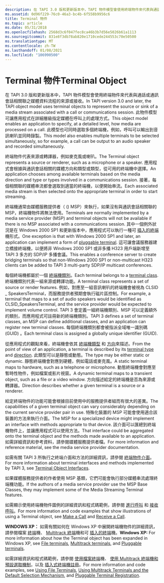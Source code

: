 ```yaml
---
description: 在 TAPI 3.0 版和更新版本中，TAPI 物件模型會使用終端物件來代表與通話或通訊會話相關聯之媒體資料流程的來源或接收。
ms.assetid: 0d96f229-76c0-46a3-bc4b-6f558b9956c6
title: Terminal 物件
ms.topic: article
ms.date: 05/31/2018
ms.openlocfilehash: 2568d3c6f047fec8ca46b3b7d56e5026b61a1113
ms.sourcegitcommit: 831e8f3db78ab820e1710cede244553c70e50500
ms.translationtype: MT
ms.contentlocale: zh-TW
ms.lasthandoff: 01/08/2021
ms.locfileid: "106990500"
---
```

# <a name="terminal-object"></a><span data-ttu-id="e5416-103">Terminal 物件</span><span class="sxs-lookup"><span data-stu-id="e5416-103">Terminal Object</span></span>

<span data-ttu-id="e5416-104">在 TAPI 3.0 版和更新版本中，TAPI 物件模型會使用終端物件來代表與通話或通訊會話相關聯之媒體資料流程的來源或接收。</span><span class="sxs-lookup"><span data-stu-id="e5416-104">In TAPI version 3.0 and later, the TAPI object model uses terminal objects to represent the source or sink of a media stream associated with a call or communications session.</span></span> <span data-ttu-id="e5416-105">此物件模型可讓應用程式在詳細層級指定媒體在呼叫上的處理方式。</span><span class="sxs-lookup"><span data-stu-id="e5416-105">This object model enables an application to specify, at a detailed level, how media are processed on a call.</span></span> <span data-ttu-id="e5416-106">此模型也可同時選取多個終端機，例如，呼叫可以輸出到音訊喇叭並同時錄製。</span><span class="sxs-lookup"><span data-stu-id="e5416-106">This model also enables multiple terminals to be selected simultaneously, so for example, a call can be output to an audio speaker and recorded simultaneously.</span></span>

<span data-ttu-id="e5416-107">終端物件代表來源或轉譯器，例如麥克風或喇叭。</span><span class="sxs-lookup"><span data-stu-id="e5416-107">The Terminal object represents a source or renderer, such as a microphone or a speaker.</span></span> <span data-ttu-id="e5416-108">應用程式會根據與通訊會話相關的媒體方向和類型或類型，從可用的終端機中選擇。</span><span class="sxs-lookup"><span data-stu-id="e5416-108">An application chooses among available terminals based on the media direction and type or types involved in a communications session.</span></span> <span data-ttu-id="e5416-109">接著，每個相關聯的媒體串流都會選取到適當的終端機，以便開始串流。</span><span class="sxs-lookup"><span data-stu-id="e5416-109">Each associated media stream is then selected onto the appropriate terminal in order to start streaming.</span></span>

<span data-ttu-id="e5416-110">終端機通常由媒體服務提供者（ () MSP）來執行，如果沒有與通訊會話相關聯的 MSP，終端機物件將無法使用。</span><span class="sxs-lookup"><span data-stu-id="e5416-110">Terminals are normally implemented by a media service provider (MSP) and terminal objects will not be available if there is no MSP associated with a communications session.</span></span> <span data-ttu-id="e5416-111">其中一個例外狀況是在 Windows 2000 SP1 和更新版本中，應用程式可以執行一種可 [插入的終端](pluggable-terminals.md)機形式。</span><span class="sxs-lookup"><span data-stu-id="e5416-111">One exception is that with Windows 2000 SP1 and later, an application can implement a form of [pluggable terminal](pluggable-terminals.md).</span></span> <span data-ttu-id="e5416-112">這可讓會議服務器建立橋接終端機，以便將非 Windows 2000 SP1 或非多播 H323 用戶端新增至 TAPI 3 多方的 SDP/IP 多播會議。</span><span class="sxs-lookup"><span data-stu-id="e5416-112">This enables a conference server to create bridging terminals so that non-Windows 2000 SP1 or non-multicast H323 clients can be added to TAPI 3 multi-party SDP/IP multicast conferences.</span></span>

<span data-ttu-id="e5416-113">每個終端機都屬於一個 [終端機類別](terminal-class.md)。</span><span class="sxs-lookup"><span data-stu-id="e5416-113">Each terminal belongs to a [terminal class](terminal-class.md).</span></span> <span data-ttu-id="e5416-114">終端機類別代表一組來源或轉譯功能。</span><span class="sxs-lookup"><span data-stu-id="e5416-114">A terminal class represents a set of source or render features.</span></span> <span data-ttu-id="e5416-115">例如，對應至一組音訊喇叭的終端機會被視為 CLSID \_ SpeakersTerminal，而服務提供者預期會執行磁片區控制。</span><span class="sxs-lookup"><span data-stu-id="e5416-115">For example, a terminal that maps to a set of audio speakers would be identified as CLSID\_SpeakersTerminal, and the service provider would be expected to implement volume control.</span></span> <span data-ttu-id="e5416-116">TAPI 3 會定義一組終端機類別、MSP 可以定義額外的類別，而應用程式可註冊新的終端機類別。</span><span class="sxs-lookup"><span data-stu-id="e5416-116">TAPI 3 defines a set of terminal classes, an MSP can define additional classes, and an application can register new terminal classes.</span></span> <span data-ttu-id="e5416-117">每個終端機類別都會被指派全域唯一識別碼 (GUID) 。</span><span class="sxs-lookup"><span data-stu-id="e5416-117">Each terminal class is assigned a globally unique identifier (GUID).</span></span>

<span data-ttu-id="e5416-118">從應用程式的觀點來看，終端機會依其 [終端機類型](/windows/desktop/api/Tapi3if/ne-tapi3if-terminal_type) 和 [方向](/windows/desktop/api/Tapi3if/ne-tapi3if-terminal_direction)來描述。</span><span class="sxs-lookup"><span data-stu-id="e5416-118">From the point of view of an application, a terminal is described by its [terminal type](/windows/desktop/api/Tapi3if/ne-tapi3if-terminal_type) and [direction](/windows/desktop/api/Tapi3if/ne-tapi3if-terminal_direction).</span></span> <span data-ttu-id="e5416-119">此類型可以是靜態或動態。</span><span class="sxs-lookup"><span data-stu-id="e5416-119">The type may be either static or dynamic.</span></span> <span data-ttu-id="e5416-120">靜態終端機會對應到硬體，例如電話或麥克風。</span><span class="sxs-lookup"><span data-stu-id="e5416-120">A static terminal maps to hardware, such as a telephone or microphone.</span></span> <span data-ttu-id="e5416-121">動態終端機會對應至暫時性物件，例如檔案或影片視窗。</span><span class="sxs-lookup"><span data-stu-id="e5416-121">A dynamic terminal maps to a transient object, such as a file or a video window.</span></span> <span data-ttu-id="e5416-122">方向描述給定的終端機是否為來源或轉譯器。</span><span class="sxs-lookup"><span data-stu-id="e5416-122">Direction describes whether a given terminal is a source or a renderer.</span></span>

<span data-ttu-id="e5416-123">給定終端物件的功能可能會根據目前使用中的服務提供者組而有很大的差異。</span><span class="sxs-lookup"><span data-stu-id="e5416-123">The capabilities of a given terminal object can vary considerably depending on the current service provider pair in use.</span></span> <span data-ttu-id="e5416-124">特殊化裝置的 MSP 可能會使用適合該裝置的方法來執行介面。</span><span class="sxs-lookup"><span data-stu-id="e5416-124">The MSP for a specialized device might implement an interface with methods appropriate to that device.</span></span> <span data-ttu-id="e5416-125">該介面可以匯總到終端機物件上，並讓應用程式可以使用方法。</span><span class="sxs-lookup"><span data-stu-id="e5416-125">That interface could be aggregated onto the terminal object and the methods made available to an application.</span></span> <span data-ttu-id="e5416-126">如需詳細資訊和參考資料，請參閱媒體服務提供者檔。</span><span class="sxs-lookup"><span data-stu-id="e5416-126">For more information and reference material, see the media service provider documentation.</span></span>

<span data-ttu-id="e5416-127">如需有關 TAPI 3 所執行之終端介面和方法的詳細資訊，請參閱 [終端物件介面](terminal-object-interfaces.md)。</span><span class="sxs-lookup"><span data-stu-id="e5416-127">For more information about terminal interfaces and methods implemented by TAPI 3, see [Terminal Object Interfaces](terminal-object-interfaces.md).</span></span>

<span data-ttu-id="e5416-128">如果媒體服務提供者的作者使用 MSP 基類，它們可能會執行部分媒體串流處理終端機功能。</span><span class="sxs-lookup"><span data-stu-id="e5416-128">If the authors of a media service provider use the MSP Base Classes, they may implement some of the Media Streaming Terminal features.</span></span>

<span data-ttu-id="e5416-129">如需顯示使用終端機物件圖例的詳細資訊和程式碼範例，請參閱 [進行呼叫](make-a-call.md) 和 [接收呼叫](receive-a-call.md)。</span><span class="sxs-lookup"><span data-stu-id="e5416-129">For more information and code examples that show illustrations of using a Terminal object, see [Make a Call](make-a-call.md) and [Receive a Call](receive-a-call.md).</span></span>

<span data-ttu-id="e5416-130">**WINDOWS XP：** 如需有關如何在 Windows XP 中展開終端機物件的詳細資訊，請參閱檔案 [終端](file-terminals.md)機、 [Multitrack 終端](multitrack-terminals.md)機和可 [插入的終端](pluggable-terminals.md)機。</span><span class="sxs-lookup"><span data-stu-id="e5416-130">**Windows XP:** For more information about how the Terminal object has been expanded in Windows XP, see [File terminals](file-terminals.md), [Multitrack terminals](multitrack-terminals.md), and [Pluggable terminals](pluggable-terminals.md).</span></span>

<span data-ttu-id="e5416-131">如需詳細資訊和程式碼範例，請參閱 [使用檔案終端](using-file-terminals.md)機、 [使用 Multitrack 終端機和預設選取機制](using-multitrack-terminals-and-the-default-selection-mechanism.md)，以及 [插入式終端機註冊](pluggable-terminal-registration.md)。</span><span class="sxs-lookup"><span data-stu-id="e5416-131">For more information and code examples, see [Using File Terminals](using-file-terminals.md), [Using Multitrack Terminals and the Default Selection Mechanism](using-multitrack-terminals-and-the-default-selection-mechanism.md), and [Pluggable Terminal Registration](pluggable-terminal-registration.md).</span></span>

 

 



